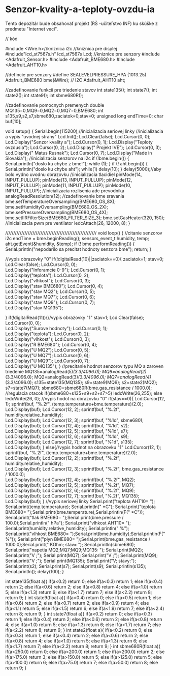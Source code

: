 # Senzor-kvality-a-teploty-ovzdu-ia
Tento depozitár bude obsahovať projekt (RŠ -učiteľstvo INF) ku skúške z predmetu "Internet vecí".  

// kód 

#include <Wire.h>//kniznica i2c
//kniznica pre displej
#include"lcd_st7567s.h"
lcd_st7567s Lcd;
//kniznice pre senzory 
#include <Adafruit_Sensor.h>
#include <Adafruit_BME680.h>
#include <Adafruit_AHT10.h>

//defincie pre senzory
#define SEALEVELPRESSURE_HPA (1013.25)
Adafruit_BME680 bme(&Wire); // I2C
Adafruit_AHT10 aht;

//zadefinovanie funkcii pre triedenie stavov
int state135();
int state7();
int state2();
int state9();
int sbme680R();

//zadefinovanie pomocnych premenych
double MQ135=0,MQ9=0,MQ2=0,MQ7=0,BME680;
int s135,s9,s2,s7,sbme680,zaciatok=0,stav=0;
unsigned long endTime=0;
char buf[10];


void setup() {
  Serial.begin(115200);//inicializacia seriovej linky
  //inicializacia a vypis "uvodnej strany"
  Lcd.Init();
  Lcd.Clear(false);
  Lcd.Cursor(0, 0);
  Lcd.Display("Senzor kvality a");
  Lcd.Cursor(0, 1);
  Lcd.Display("Teploty ovzdusia");
  Lcd.Cursor(0, 2);
  Lcd.Display("  Projekt IVE");
  Lcd.Cursor(0, 3);
  Lcd.Display("  Matus Rusnak");
  Lcd.Cursor(0, 7);
  Lcd.Display("Made in Slovakia");
  //inicializacia senzorov na i2c
  if (!bme.begin()) {
    Serial.println("doslo ku chybe z bme!");
    while (1);
  }
  if (! aht.begin()) {
    Serial.println("doslo ku chybe aht");
    while(1) delay(10);
  }
  delay(5000);//aby bolo vydno uvodnu obrazovku
  //inicializacia tlacidiel 
  pinMode(14, INPUT_PULLUP);
  pinMode(13, INPUT_PULLUP);
  pinMode(12, INPUT_PULLUP);
  pinMode(11, INPUT_PULLUP);
  pinMode(10, INPUT_PULLUP);
  //inicializacia rozlisenia adc prevodnika
  analogReadResolution(12);
  //zadefinovanie bme sravania 
  bme.setTemperatureOversampling(BME680_OS_8X);
  bme.setHumidityOversampling(BME680_OS_2X);
  bme.setPressureOversampling(BME680_OS_4X);
  bme.setIIRFilterSize(BME680_FILTER_SIZE_3);
  bme.setGasHeater(320, 150); 
  //inicializacia pwm pre ventilator
  ledcAttach(26, 12000, 8);
} 

/////////////////////////////////////////////////////////
void loop() {
  //citanie senzorov i2c
  endTime = bme.beginReading();
  sensors_event_t humidity, temp;
  aht.getEvent(&humidity, &temp);
  if (! bme.performReading()) {
    Serial.println("nepodarilo sa precitat hodnoty senzora bme");
    return;
  }

  //vypis obrazovky "0"
  if(!digitalRead(10)||zaciatok==0){
    zaciatok=1;
    stav=0;
    Lcd.Clear(false);
    Lcd.Cursor(0, 0);               
    Lcd.Display("Inforamcie 0-9");
    Lcd.Cursor(0, 1);               
    Lcd.Display("teplota");
    Lcd.Cursor(0, 2);               
    Lcd.Display("vlhkost");
    Lcd.Cursor(0, 3);               
    Lcd.Display("stav BME680");
    Lcd.Cursor(0, 4);               
    Lcd.Display("stav MQ2");
    Lcd.Cursor(0, 5);               
    Lcd.Display("stav MQ7");
    Lcd.Cursor(0, 6);               
    Lcd.Display("stav MQ9");
    Lcd.Cursor(0, 7);               
    Lcd.Display("stav MQ135");
    
  }
  if(!digitalRead(11)){//vypis obrazovky "1"
    stav=1;
    Lcd.Clear(false);
    Lcd.Cursor(0, 0);                    
    Lcd.Display("Surove hodnoty");
    Lcd.Cursor(0, 1);               
    Lcd.Display("teplota");
    Lcd.Cursor(0, 2);               
    Lcd.Display("vlhkost");
    Lcd.Cursor(0, 3);               
    Lcd.Display("R BME680");
    Lcd.Cursor(0, 4);               
    Lcd.Display("U MQ2");
    Lcd.Cursor(0, 5);               
    Lcd.Display("U MQ7");
    Lcd.Cursor(0, 6);               
    Lcd.Display("U MQ9");
    Lcd.Cursor(0, 7);               
    Lcd.Display("U MQ135");
  }
  //precitanie hodnot senzorov typu MQ a zaroven triedenie
  MQ135=analogRead(5)*(3.3/4096.0);
  MQ9=analogRead(2)*(3.3/4096.0);
  MQ2=analogRead(3)*(3.3/4096.0);
  MQ7=analogRead(4)*(3.3/4096.0);
  s135=state135(MQ135);
  s9=state9(MQ9);
  s2=state2(MQ2);
  s7=state7(MQ7);
  sbme680=sbme680R(bme.gas_resistance / 1000.0);
//regulacia otacok
  if(sbme680+s135+s9+s2+s7>5) ledcWrite(26,255);
  else ledcWrite(26, 0);
  //vypis hodot na obrazovku "0" 
  if(stav==0){
    Lcd.Cursor(12, 1);
    sprintf(buf, "%.2f", (temp.temperature+bme.temperature)/2.0);               
    Lcd.Display(buf);
    Lcd.Cursor(12, 2);
    sprintf(buf, "%.2f", humidity.relative_humidity);               
    Lcd.Display(buf);
    Lcd.Cursor(12, 3);
    sprintf(buf, "%1d", sbme680);               
    Lcd.Display(buf);
    Lcd.Cursor(12, 4);
    sprintf(buf, "%1d", s2);               
    Lcd.Display(buf);
    Lcd.Cursor(12, 5);
    sprintf(buf, "%1d", s7);               
    Lcd.Display(buf);
    Lcd.Cursor(12, 6);
    sprintf(buf, "%1d", s9);               
    Lcd.Display(buf);
    Lcd.Cursor(12, 7);
    sprintf(buf, "%1d", s135);               
    Lcd.Display(buf);
  }
  else{//vypis hodnot na obrazovku "1"
    Lcd.Cursor(12, 1);
    sprintf(buf, "%.2f", (temp.temperature+bme.temperature)/2.0);               
    Lcd.Display(buf);
    Lcd.Cursor(12, 2);
    sprintf(buf, "%.2f", humidity.relative_humidity);               
    Lcd.Display(buf);
    Lcd.Cursor(12, 3);
    sprintf(buf, "%.2f", bme.gas_resistance / 1000.0);               
    Lcd.Display(buf);
    Lcd.Cursor(12, 4);
    sprintf(buf, "%.2f", MQ2);               
    Lcd.Display(buf);
    Lcd.Cursor(12, 5);
    sprintf(buf, "%.2f", MQ7);               
    Lcd.Display(buf);
    Lcd.Cursor(12, 6);
    sprintf(buf, "%.2f", MQ9);               
    Lcd.Display(buf);
    Lcd.Cursor(12, 7);
    sprintf(buf, "%.2f", MQ135);               
    Lcd.Display(buf);
  }
  //vypis seriovej linky
  Serial.print("teplota AHT10= "); Serial.print(temp.temperature); Serial.println(" *C"); Serial.print("teplota BME680= ");Serial.print(bme.temperature);Serial.println(F(" *C"));
  Serial.print("tlak BME680= ");Serial.print(bme.pressure / 100.0);Serial.println(" hPa");
  Serial.print("vlhkost AHT10= "); Serial.print(humidity.relative_humidity); Serial.println(" %"); Serial.print("vlhkost BME680= ");Serial.print(bme.humidity);Serial.println(F(" %"));
  Serial.print("plyn BME680= ");Serial.print(bme.gas_resistance / 1000.0);Serial.print(" KOhm; stav= "); Serial.println(sbme680);
  Serial.print("napetia MQ2;MQ7;MQ9;MQ135:  "); Serial.print(MQ2); Serial.print("V ;"); Serial.print(MQ7); Serial.print("V ;"); Serial.print(MQ9); Serial.print("V ;"); Serial.print(MQ135); Serial.print("V; stavy:"); Serial.print(s2); Serial.print(s7); Serial.print(s9); Serial.println(s135);
  Serial.println();
  delay(100);
}

int state135(float a){
  if(a<0.2) return 0;
  else if(a<0.3) return 1;
  else if(a<0.4) return 2;
  else if(a<0.6) return 2;
  else if(a<0.8) return 4;
  else if(a<1.0) return 5;
  else if(a<1.3) return 6;
  else if(a<1.7) return 7;
  else if(a<2.2) return 8;
  return 9;
}
int state9(float a){
  if(a<0.4) return 0;
  else if(a<0.5) return 1;
  else if(a<0.6) return 2;
  else if(a<0.7) return 2;
  else if(a<0.9) return 4;
  else if(a<1.1) return 5;
  else if(a<1.5) return 6;
  else if(a<1.9) return 7;
  else if(a<2.4) return 8;
  return 9;
}
int state7(float a){
  if(a<0.2) return 0;
  else if(a<0.3) return 1;
  else if(a<0.4) return 2;
  else if(a<0.6) return 2;
  else if(a<0.8) return 4;
  else if(a<1.0) return 5;
  else if(a<1.3) return 6;
  else if(a<1.7) return 7;
  else if(a<2.2) return 8;
  return 9;
}
int state2(float a){
  if(a<0.2) return 0;
  else if(a<0.3) return 1;
  else if(a<0.4) return 2;
  else if(a<0.6) return 2;
  else if(a<0.8) return 4;
  else if(a<1.0) return 5;
  else if(a<1.3) return 6;
  else if(a<1.7) return 7;
  else if(a<2.2) return 8;
  return 9;
}
int sbme680R(float a){
  if(a>250.0) return 0;
  else if(a>200.0) return 1;
  else if(a>200.0) return 2;
  else if(a>175.0) return 3;
  else if(a>150.0) return 5;
  else if(a>125.0) return 5;
  else if(a>100.0) return 6;
  else if(a>75.0) return 7;
  else if(a>50.0) return 8;
  else return 9;
}
